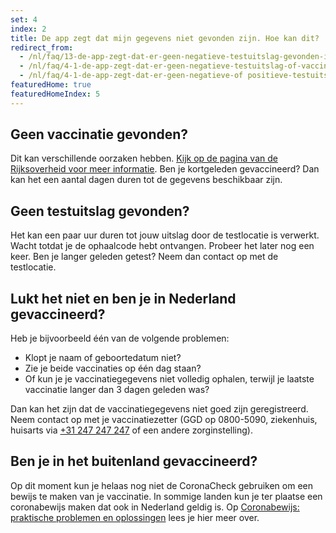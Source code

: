 ```yaml
---
set: 4
index: 2
title: De app zegt dat mijn gegevens niet gevonden zijn. Hoe kan dit?
redirect_from: 
  - /nl/faq/13-de-app-zegt-dat-er-geen-negatieve-testuitslag-gevonden-is-hoe-kan-dit
  - /nl/faq/4-1-de-app-zegt-dat-er-geen-negatieve-testuitslag-of-vaccinatie-gevonden-is-hoe-kan-dit
  - /nl/faq/4-1-de-app-zegt-dat-er-geen-negatieve-of positieve-testuitslag-of-vaccinatie-gevonden-is
featuredHome: true
featuredHomeIndex: 5
---
```

## Geen vaccinatie gevonden? 

Dit kan verschillende oorzaken hebben. <a href="https://www.rijksoverheid.nl/onderwerpen/coronavirus-covid-19/coronabewijs/coronabewijs-regelen-praktische-problemen-en-oplossingen/coronabewijs-regelen-vaccinatiebewijs" rel="noopener noreferrer" target="_blank">Kijk op de pagina van de Rijksoverheid voor meer informatie</a>. Ben je kortgeleden gevaccineerd? Dan kan het een aantal dagen duren tot de gegevens beschikbaar zijn.

## Geen testuitslag gevonden? 

Het kan een paar uur duren tot jouw uitslag door de testlocatie is verwerkt. 
Wacht totdat je de ophaalcode hebt ontvangen. Probeer het later nog een keer. 
Ben je langer geleden getest? Neem dan contact op met de testlocatie.

## Lukt het niet en ben je in Nederland gevaccineerd?

Heb je bijvoorbeeld één van de volgende problemen:

- Klopt je naam of geboortedatum niet?
- Zie je beide vaccinaties op één dag staan?
- Of kun je je vaccinatiegegevens niet volledig ophalen, terwijl je laatste vaccinatie langer dan 3 dagen geleden was?

Dan kan het zijn dat de vaccinatiegegevens niet goed zijn geregistreerd. Neem contact op met je vaccinatiezetter (GGD op 0800-5090,  ziekenhuis, huisarts via <a href="tel:31247247247">+31 247 247 247</a> of een andere zorginstelling).

## Ben je in het buitenland gevaccineerd?

Op dit moment kun je helaas nog niet de CoronaCheck gebruiken om een bewijs te maken van je vaccinatie. In sommige landen kun je ter plaatse een coronabewijs maken dat ook in Nederland geldig is. Op <a href="https://www.rijksoverheid.nl/coronabewijs-hulp" rel="noopener noreferrer" target="_blank">Coronabewijs: praktische problemen en oplossingen</a> lees je hier meer over.
